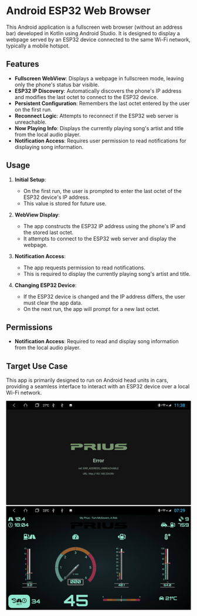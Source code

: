 # Android ESP32 Web Browser

This Android application is a fullscreen web browser (without an address bar) developed in Kotlin using Android Studio. It is designed to display a webpage served by an ESP32 device connected to the same Wi-Fi network, typically a mobile hotspot.

## Features

- **Fullscreen WebView**: Displays a webpage in fullscreen mode, leaving only the phone's status bar visible.
- **ESP32 IP Discovery**: Automatically discovers the phone's IP address and modifies the last octet to connect to the ESP32 device.
- **Persistent Configuration**: Remembers the last octet entered by the user on the first run.
- **Reconnect Logic**: Attempts to reconnect if the ESP32 web server is unreachable.
- **Now Playing Info**: Displays the currently playing song's artist and title from the local audio player.
- **Notification Access**: Requires user permission to read notifications for displaying song information.

## Usage

1. **Initial Setup**:
   - On the first run, the user is prompted to enter the last octet of the ESP32 device's IP address.
   - This value is stored for future use.

2. **WebView Display**:
   - The app constructs the ESP32 IP address using the phone's IP and the stored last octet.
   - It attempts to connect to the ESP32 web server and display the webpage.

3. **Notification Access**:
   - The app requests permission to read notifications.
   - This is required to display the currently playing song's artist and title.

4. **Changing ESP32 Device**:
   - If the ESP32 device is changed and the IP address differs, the user must clear the app data.
   - On the next run, the app will prompt for a new last octet.

## Permissions

- **Notification Access**: Required to read and display song information from the local audio player.

## Target Use Case

This app is primarily designed to run on Android head units in cars, providing a seamless interface to interact with an ESP32 device over a local Wi-Fi network.

**![SampleConnecting.png](https://github.com/DejanVasic/Gen3-Trip-Logger/blob/master/app/ScreenshotConnecting.jpg)**
**![SampleConnected.png](https://github.com/DejanVasic/Gen3-Trip-Logger/blob/master/app/ScreenshotConnected.jpg)**
